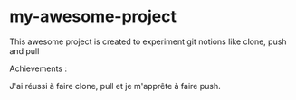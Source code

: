 # my-awesome-project

This awesome project is created to experiment git notions like clone, push and pull

Achievements :

J'ai réussi à faire clone, pull et je m'apprête à faire push.
